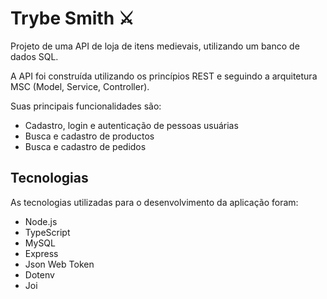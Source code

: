 # Trybe Smith ⚔️

Projeto de uma API de loja de itens medievais, utilizando um banco de dados SQL.

A API foi construída utilizando os princípios REST e seguindo a arquitetura MSC (Model, Service, Controller).

Suas principais funcionalidades são:
- Cadastro, login e autenticação de pessoas usuárias
- Busca e cadastro de productos
- Busca e cadastro de pedidos

## Tecnologias
As tecnologias utilizadas para o desenvolvimento da aplicação foram:
- Node.js
- TypeScript
- MySQL
- Express
- Json Web Token
- Dotenv
- Joi
